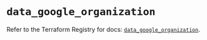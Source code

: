 # `data_google_organization`

Refer to the Terraform Registry for docs: [`data_google_organization`](https://registry.terraform.io/providers/hashicorp/google-beta/6.49.1/docs/data-sources/google_organization).
